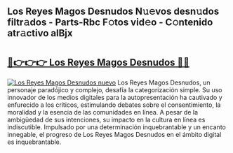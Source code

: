 ## Los Reyes Magos Desnudos N𝚞𝚎vos desn𝚞dos filtr𝚊dos - Parts-Rbc F𝚘tos vid𝚎o - C𝚘ntenido atr𝚊ctivo alBjx

# <h2><a href="http://mb9d2sn.tromn.icu/?c=Los+Reyes+Magos+Desnudos">🔗👉👉👉 Los Reyes Magos Desnudos 🔗🔗</a></h2>

[![Los Reyes Magos Desnudos nuevo](https://i.imgur.com/pEAQMta.gif)](http://mb9d2sn.tromn.icu/?c=Los+Reyes+Magos+Desnudos)
Los Reyes Magos Desnudos, un personaje paradójico y complejo, desafía la categorización simple. Su uso innovador de los medios digitales para la autopresentación ha cautivado y enfurecido a los críticos, estimulando debates sobre el consentimiento, la moralidad y la esencia de las comunidades en línea. A pesar de la ambigüedad de sus intenciones, su impacto en la cultura en línea es indiscutible. Impulsado por una determinación inquebrantable y un encanto innegable, el progreso de Los Reyes Magos Desnudos en el ámbito digital es inquebrantable.
